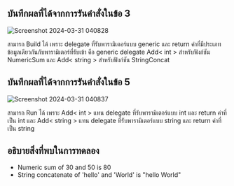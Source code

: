 ## บันทึกผลที่ได้จากการรันคำสั่งในข้อ 3

![Screenshot 2024-03-31 040828](https://github.com/ironmanwin1/03376836-OOP-2566-Lab-15/assets/144198724/31462ed4-069e-4d56-b25f-edfd9ca1535b)

สามารถ Build ได้ เพราะ delegate ที่รับพารามิเตอร์แบบ generic และ return ค่าที่มีประเภทข้อมูลเดียวกันกับพารามิเตอร์ที่รับเข้า คือ  generic delegate Add< int > สำหรับฟังก์ชัน NumericSum และ Add< string > สำหรับฟังก์ชัน StringConcat 
 
## บันทึกผลที่ได้จากการรันคำสั่งในข้อ 5

![Screenshot 2024-03-31 040837](https://github.com/ironmanwin1/03376836-OOP-2566-Lab-15/assets/144198724/b62e5ca3-975e-4edb-a601-b49747a95605)


สามารถ Run ได้ เพราะ Add< int > แทน delegate ที่รับพารามิเตอร์แบบ int และ return ค่าที่เป็น int และ Add< string > แทน delegate ที่รับพารามิเตอร์แบบ string และ return ค่าที่เป็น string

## อธิบายสิ่งที่พบในการทดลอง

- Numeric sum of 30 and 50 is 80
- String concatenate of 'hello' and 'World' is "hello World"
